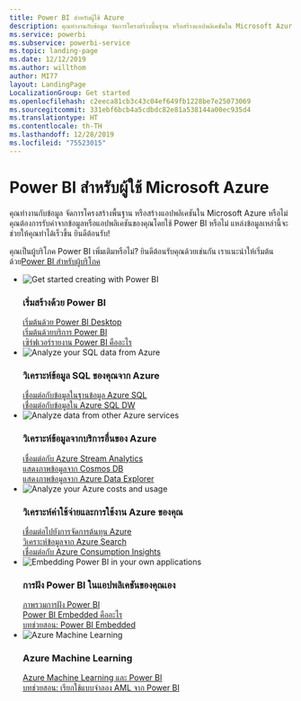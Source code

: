 ```yaml
---
title: Power BI สำหรับผู้ใช้ Azure
description: คุณทำงานกับข้อมูล จัดการโครงสร้างพื้นฐาน หรือสร้างแอปพลิเคชันใน Microsoft Azure หรือไม่
ms.service: powerbi
ms.subservice: powerbi-service
ms.topic: landing-page
ms.date: 12/12/2019
ms.author: willthom
author: MI77
layout: LandingPage
LocalizationGroup: Get started
ms.openlocfilehash: c2eeca81cb3c43c04ef649fb1228be7e25073069
ms.sourcegitcommit: 331ebf6bcb4a5cdbdc82e81a538144a00ec935d4
ms.translationtype: HT
ms.contentlocale: th-TH
ms.lasthandoff: 12/28/2019
ms.locfileid: "75523015"
---
```

# <a name="power-bi-for-microsoft-azure-users"></a>Power BI สำหรับผู้ใช้ Microsoft Azure 

คุณทำงานกับข้อมูล จัดการโครงสร้างพื้นฐาน หรือสร้างแอปพลิเคชันใน Microsoft Azure หรือไม่ คุณต้องการรับค่าจากข้อมูลหรือแอปพลิเคชันของคุณโดยใช้ Power BI หรือไม่ แหล่งข้อมูลเหล่านี้จะช่วยให้คุณทำได้เร็วขึ้น ยินดีต้อนรับ!

คุณเป็นผู้บริโภค Power BI เพิ่มเติมหรือไม่? ยินดีต้อนรับคุณด้วยเช่นกัน เราแนะนำให้เริ่มต้นด้วย[Power BI สำหรับผู้บริโภค](consumer/power-bi-consumer-landing.md)

<ul class="panelContent cardsF"> 
            <li> 
                  <div class="cardSize"> 
                        <div class="cardPadding"> 
                              <div class="card"> 
                                    <div class="cardImageOuter">
                                          <div class="cardImage">
                                                <img alt="Get started creating with Power BI" src="media/power-bi-creator-landing/power-bi-designer-get-started.svg" data-linktype="relative-path">
                                          </div>
                                    </div>
                                    <div class="cardText"> 
                                          <h3>เริ่มสร้างด้วย Power BI</h3> 
                                          <p></p>
                                               <a href="desktop-what-is-desktop.md">เริ่มต้นด้วย Power BI Desktop</a><br/> 
                                               <a href="fundamentals/power-bi-overview.md">เริ่มต้นด้วยบริการ Power BI</a><br/> 
                                               <a href="report-server/get-started.md">เซิร์ฟเวอร์รายงาน Power BI คืออะไร</a>
                                    </div> 
                              </div> 
                        </div> 
                  </div> 
            </li>
            <li> 
                  <div class="cardSize"> 
                        <div class="cardPadding"> 
                              <div class="card"> 
                                    <div class="cardImageOuter">
                                          <div class="cardImage">
                                                <img alt="Analyze your SQL data from Azure" src="media/power-bi-creator-landing/power-bi-designer-transform-shape-data.svg" data-linktype="relative-path">
                                          </div>
                                    </div>
                                    <div class="cardText"> 
                                          <h3>วิเคราะห์ข้อมูล SQL ของคุณจาก Azure</h3> 
                                          <p></p>
                                                <a href="service-azure-sql-database-with-direct-connect.md">เชื่อมต่อกับข้อมูลในฐานข้อมูล Azure SQL</a><br/> 
                                                <a href="service-azure-sql-data-warehouse-with-direct-connect.md">เชื่อมต่อกับข้อมูลใน Azure SQL DW</a> 
                                    </div> 
                              </div> 
                        </div> 
                  </div> 
            </li>
            <li> 
                  <div class="cardSize"> 
                        <div class="cardPadding"> 
                              <div class="card"> 
                                    <div class="cardImageOuter">
                                          <div class="cardImage">
                                                <img alt="Analyze data from other Azure services" src="media/power-bi-creator-landing/power-bi-designer-connect-data.svg" data-linktype="relative-path">
                                          </div>
                                    </div>
                                    <div class="cardText"> 
                                          <h3>วิเคราะห์ข้อมูลจากบริการอื่นของ Azure</h3> 
                                          <p></p>
                                                <a href="https://docs.microsoft.com/azure/stream-analytics/stream-analytics-power-bi-dashboard">เชื่อมต่อกับ Azure Stream Analytics</a><br/> 
                                                <a href="https://docs.microsoft.com/azure/cosmos-db/powerbi-visualize">แสดงภาพข้อมูลจาก Cosmos DB</a><br/> 
                                                <a href="https://docs.microsoft.com/azure/data-explorer/visualize-power-bi">แสดงภาพข้อมูลจาก Azure Data Explorer</a>
                                    </div> 
                              </div> 
                        </div> 
                  </div> 
            </li>
            <li> 
                  <div class="cardSize"> 
                        <div class="cardPadding"> 
                              <div class="card"> 
                                    <div class="cardImageOuter">
                                          <div class="cardImage">
                                                <img alt="Analyze your Azure costs and usage" src="media/power-bi-creator-landing/power-bi-designer-licensing.svg" data-linktype="relative-path">
                                          </div>
                                    </div>
                                    <div class="cardText"> 
                                          <h3>วิเคราะห์ค่าใช้จ่ายและการใช้งาน Azure ของคุณ</h3> 
                                          <p></p>
                                                <a href="desktop-connect-azure-cost-management.md">เชื่อมต่อไปยังการจัดการต้นทุน Azure</a><br/> 
                                                <a href="service-connect-to-azure-search.md">วิเคราะห์ข้อมูลจาก Azure Search</a><br/> 
                                                <a href="desktop-connect-azure-consumption-insights.md">เชื่อมต่อกับ Azure Consumption Insights</a>
                                    </div> 
                              </div> 
                        </div> 
                  </div> 
            </li>
            <li> 
                  <div class="cardSize"> 
                        <div class="cardPadding"> 
                              <div class="card"> 
                                    <div class="cardImageOuter">
                                          <div class="cardImage">
                                                <img alt="Embedding Power BI in your own applications" src="media/power-bi-creator-landing/power-bi-designer-modeling-data-relationships.svg" data-linktype="relative-path">
                                          </div>
                                    </div>
                                    <div class="cardText"> 
                                          <h3>การฝัง Power BI ในแอปพลิเคชันของคุณเอง</h3> 
                                          <p></p>
                                                <a href="developer/embedding.md">ภาพรวมการฝัง Power BI</a><br/>
                                                <a href="developer/azure-pbie-what-is-power-bi-embedded.md">Power BI Embedded คืออะไร</a><br/> 
                                                <a href="developer/embed-sample-for-customers.md">บทช่วยสอน: Power BI Embedded </a> 
                                    </div> 
                              </div> 
                        </div> 
                  </div> 
            </li>
            <li> 
                  <div class="cardSize"> 
                        <div class="cardPadding"> 
                              <div class="card"> 
                                    <div class="cardImageOuter">
                                          <div class="cardImage">
                                                <img alt="Azure Machine Learning" src="media/power-bi-creator-landing/power-bi-designer-create-reports-visuals-dashboards.svg" data-linktype="relative-path">
                                          </div>
                                    </div>
                                    <div class="cardText"> 
                                          <h3>Azure Machine Learning</h3> 
                                          <p></p>
                                                <a href="service-machine-learning-integration.md">Azure Machine Learning และ Power BI</a><br/> 
                                                <a href="service-tutorial-invoke-machine-learning-model.md">บทช่วยสอน: เรียกใช้แบบจำลอง AML จาก Power BI</a><br/> 
                                    </div> 
                              </div> 
                        </div> 
                  </div> 
            </li>
</ul>



